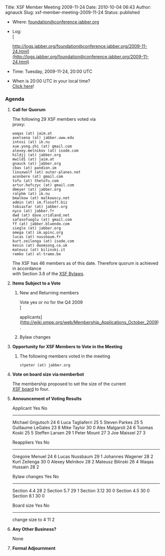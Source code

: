 Title: XSF Member Meeting 2009-11-24
Date: 2010-10-04 06:43
Author: agnauck
Slug: xsf-member-meeting-2009-11-24
Status: published

-   <span>Where</span>:
    [foundation@conference.jabber.org](xmpp:foundation@conference.jabber.org?join)
-   Log:  
    [  

    http://logs.jabber.org/foundation@conference.jabber.org/2009-11-24.html](http://logs.jabber.org/foundation@conference.jabber.org/2009-11-24.html)
-   Time: Tuesday, 2009-11-24, 20:00 UTC
-   When is 20:00 UTC in your local time?  
    [Click here](http://www.worldtimeserver.com/)!

### Agenda

1.  **Call for Quorum**

    The following 29 XSF members voted via  
    proxy:

        waqas (at) jaim.at
        axelsena (at) jabber.uww.edu
        intosi (at) ik.nu
        xue.yong.zhi (at) gmail.com
        alexey.melnikov (at) isode.com
        hildjj (at) jabber.org
        mwild1 (at) jaim.at
        gnauck (at) jabber.org
        cbas (at) pandion.im
        linuxwolf (at) outer-planes.net
        aconbere (at) gmail.com
        tofu (at) thetofu.com
        artur.hefczyc (at) gmail.com
        dmeyer (at) jabber.org
        ralphm (at) ik.nu
        bmalkow (at) malkowscy.net
        admin (at) im.flosoft.biz
        tobiasfar (at) jabber.org
        nyco (at) jabber.fr
        dwd (at) dave.cridland.net
        safasofuoglu (at) gmail.com
        ff (at) jabber.bluendo.com
        siegle (at) jabber.org
        omega (at) im.apinc.org
        lucas (at) nussbaum.fr
        kurt.zeilenga (at) isode.com
        kevin (at) doomsong.co.uk
        mateusz (at) bilinski.it
        remko (at) el-tramo.be

    The XSF has 46 members as of this date. Therefore quorum is achieved
    in accordance  
    with Section 3.8 of the [XSF Bylaws](/xsf/docs/bylaws.shtml).

2.  **Items Subject to a Vote**

    1.  New and Returning members

        Vote yes or no for the Q4 2009  
        [  

        applicants](http://wiki.xmpp.org/web/Membership_Applications_October_2009).

    2.  Bylaw changes

3.  **Opportunity for XSF Members to Vote in the Meeting**

    1.  The following members voted in the meeting

            stpeter (at) jabber.org

4.  **Vote on board size via memberbot**

    The membership proposed to set the size of the current  
    [XSF board](/xsf/board/) to four.

5.  **Announcement of Voting Results**

      Applicant           Yes   No
      ------------------- ----- ----
      Michael Grigutsch   24    6
      Luca Tagliaferri    25    5
      Steven Parkes       25    5
      Guillaume LeGales   23    8
      Mike Taylor         30    0
      Alex Malgaroli      24    6
      Tuomas Koski        25    5
      Steffen Larsen      29    1
      Peter Mount         27    3
      Joe Maissel         27    3

      Reappliers         Yes   No
      ------------------ ----- ----
      Gregoire Menuel    24    6
      Lucas Nussbaum     29    1
      Johannes Wagener   28    2
      Kurt Zeilenga      30    0
      Alexey Melnikov    28    2
      Mateusz Bilinski   26    4
      Waqas Hussain      28    2

      
     
      

      Bylaw changes   Yes   No
      --------------- ----- ----
      Section 4.4     28    2
      Section 5.7     29    1
      Section 3.12    30    0
      Section 4.5     30    0
      Section 8.1     30    0

      
     
      

      Board size         Yes   No
      ------------------ ----- ----
      change size to 4   11    2

6.  **Any Other Business?**

    </p>
    None

7.  **Formal Adjournment**


